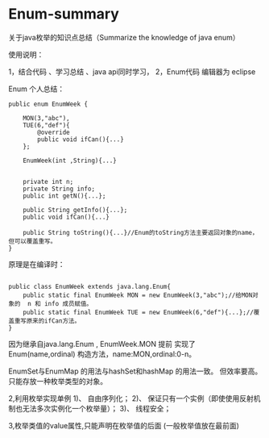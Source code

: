 # Enum-summary
关于java枚举的知识点总结（Summarize the knowledge of java enum）

使用说明：

1，结合代码 、学习总结 、java api同时学习，	
2，Enum代码 编辑器为  eclipse



Enum 个人总结：

```
public enum EnumWeek {

    MON(3,"abc"),
	TUE(6,"def"){
		@override
		public void ifCan(){...}
	};
	
	EnumWeek(int ,String){...}
	
	
	private int n;
	private String info;
	public int getN(){...};
	
	public String getInfo(){...};
	public void ifCan(){...}
	
	public String toString(){...}//Enum的toString方法主要返回对象的name，但可以覆盖重写。
}

```

原理是在编译时：
```

public class EnumWeek extends java.lang.Enum{
	public static final EnumWeek MON = new EnumWeek(3,"abc");//给MON对象的  n 和 info 成员赋值。
	public static final EnumWeek TUE = new EnumWeek(6,"def"){...};//覆盖重写原来的ifCan方法。
}

```


因为继承自java.lang.Enum  ,  EnumWeek.MON 提前 实现了   Enum(name,ordinal) 构造方法，name:MON,ordinal:0-n。


EnumSet与EnumMap 的用法与hashSet和hashMap 的用法一致。
但效率要高。只能存放一种枚举类型的对象。




2,利用枚举实现单例
	1)、 自由序列化；
       	2)、 保证只有一个实例（即使使用反射机制也无法多次实例化一个枚举量）；
       	3)、 线程安全；

3,枚举类值的value属性,只能声明在枚举值的后面 (一般枚举值放在最前面)




